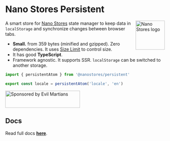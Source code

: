 # Nano Stores Persistent

<img align="right" width="92" height="92" title="Nano Stores logo"
     src="https://nanostores.github.io/nanostores/logo.svg">

A smart store for [Nano Stores] state manager to keep data in `localStorage`
and synchronize changes between browser tabs.

* **Small.** from 359 bytes (minified and gzipped).
  Zero dependencies. It uses [Size Limit] to control size.
* It has good **TypeScript**.
* Framework agnostic. It supports SSR.
  `localStorage` can be switched to another storage.

```ts
import { persistentAtom } from '@nanostores/persistent'

export const locale = persistentAtom('locale', 'en')
```

<a href="https://evilmartians.com/?utm_source=nanostores-persistent">
  <img src="https://evilmartians.com/badges/sponsored-by-evil-martians.svg"
       alt="Sponsored by Evil Martians" width="236" height="54">
</a>

[Nano Stores]: https://github.com/nanostores/nanostores
[Size Limit]: https://github.com/ai/size-limit


## Docs
Read full docs **[here](https://github.com/nanostores/persistent#readme)**.
